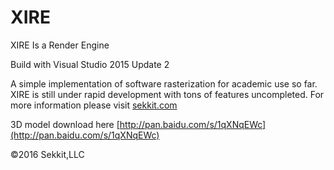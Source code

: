 # XIRE
XIRE Is a Render Engine

Build with Visual Studio 2015 Update 2

A simple implementation of software rasterization for academic use so far. XIRE is still under rapid development with tons of features uncompleted. For more information please visit [sekkit.com](sekkit.com)

3D model download here [http://pan.baidu.com/s/1qXNqEWc](http://pan.baidu.com/s/1qXNqEWc)

©2016 Sekkit,LLC
